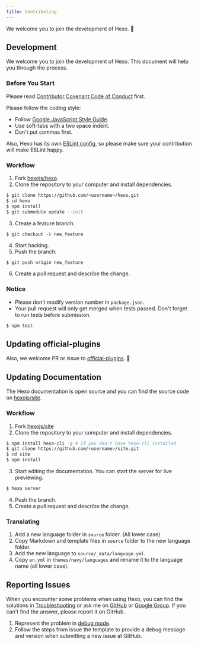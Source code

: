 ```yaml
---
title: Contributing
---
```


We welcome you to join the development of Hexo. 🤗

## Development

We welcome you to join the development of Hexo. This document will help you through the process.

### Before You Start

Please read [Contributor Covenant Code of Conduct](https://github.com/hexojs/hexo/blob/master/CODE_OF_CONDUCT.md) first.

Please follow the coding style:

- Follow [Google JavaScript Style Guide](https://google.github.io/styleguide/jsguide.html).
- Use soft-tabs with a two space indent.
- Don't put commas first.

Also, Hexo has its own [ESLint config](https://github.com/hexojs/eslint-config-hexo), so please make sure your contribution will make ESLint happy.

### Workflow

1. Fork [hexojs/hexo].
2. Clone the repository to your computer and install dependencies.

``` bash
$ git clone https://github.com/<username>/hexo.git
$ cd hexo
$ npm install
$ git submodule update --init
```

3. Create a feature branch.

``` bash
$ git checkout -b new_feature
```

4. Start hacking.
5. Push the branch:

```
$ git push origin new_feature
```

6. Create a pull request and describe the change.

### Notice

- Please don't modify version number in `package.json`.
- Your pull request will only get merged when tests passed. Don't forget to run tests before submission.

``` bash
$ npm test
```

## Updating official-plugins

Also, we welcome PR or issue to [official-plugins](https://github.com/hexojs). 🤗

## Updating Documentation

The Hexo documentation is open source and you can find the source code on [hexojs/site].

### Workflow

1. Fork [hexojs/site]
2. Clone the repository to your computer and install dependencies.

``` bash
$ npm install hexo-cli -g # If you don't have hexo-cli installed
$ git clone https://github.com/<username>/site.git
$ cd site
$ npm install
```

3. Start editing the documentation. You can start the server for live previewing.

``` bash
$ hexo server
```

4. Push the branch.
5. Create a pull request and describe the change.

### Translating

1. Add a new language folder in `source` folder. (All lower case)
2. Copy Markdown and template files in `source` folder to the new language folder.
3. Add the new language to `source/_data/language.yml`.
4. Copy `en.yml` in `themes/navy/languages` and rename it to the language name (all lower case).

## Reporting Issues

When you encounter some problems when using Hexo, you can find the solutions in [Troubleshooting](troubleshooting.html) or ask me on [GitHub](https://github.com/hexojs/hexo/issues) or [Google Group](https://groups.google.com/group/hexo). If you can't find the answer, please report it on GitHub.

1. Represent the problem in [debug mode](commands.html#Debug_mode).
2. Follow the steps from issue the template to provide a debug message and version when submitting a new issue at GitHub.

[hexojs/hexo]: https://github.com/hexojs/hexo
[hexojs/site]: https://github.com/hexojs/site
